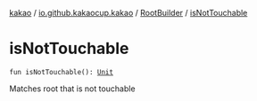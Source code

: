 [kakao](../../index.md) / [io.github.kakaocup.kakao](../index.md) / [RootBuilder](index.md) / [isNotTouchable](./is-not-touchable.md)

# isNotTouchable

`fun isNotTouchable(): `[`Unit`](https://kotlinlang.org/api/latest/jvm/stdlib/kotlin/-unit/index.html)

Matches root that is not touchable


